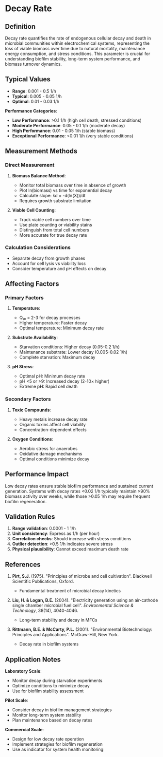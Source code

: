 <!--
Parameter ID: decay_rate
Category: biological
Generated: 2025-01-16T10:55:00.000Z
-->

# Decay Rate

## Definition

Decay rate quantifies the rate of endogenous cellular decay and death in
microbial communities within electrochemical systems, representing the loss of
viable biomass over time due to natural mortality, maintenance energy
consumption, and stress conditions. This parameter is crucial for understanding
biofilm stability, long-term system performance, and biomass turnover dynamics.

## Typical Values

- **Range**: 0.001 - 0.5 1/h
- **Typical**: 0.005 - 0.05 1/h
- **Optimal**: 0.01 - 0.03 1/h

**Performance Categories**:

- **Low Performance**: >0.1 1/h (high cell death, stressed conditions)
- **Moderate Performance**: 0.05 - 0.1 1/h (moderate decay)
- **High Performance**: 0.01 - 0.05 1/h (stable biomass)
- **Exceptional Performance**: <0.01 1/h (very stable conditions)

## Measurement Methods

### Direct Measurement

1. **Biomass Balance Method**:
   - Monitor total biomass over time in absence of growth
   - Plot ln(biomass) vs time for exponential decay
   - Calculate slope: kd = -d(ln(X))/dt
   - Requires growth substrate limitation

2. **Viable Cell Counting**:
   - Track viable cell numbers over time
   - Use plate counting or viability stains
   - Distinguish from total cell numbers
   - More accurate for true decay rate

### Calculation Considerations

- Separate decay from growth phases
- Account for cell lysis vs viability loss
- Consider temperature and pH effects on decay

## Affecting Factors

### Primary Factors

1. **Temperature**:
   - Q₁₀ = 2-3 for decay processes
   - Higher temperature: Faster decay
   - Optimal temperature: Minimum decay rate

2. **Substrate Availability**:
   - Starvation conditions: Higher decay (0.05-0.2 1/h)
   - Maintenance substrate: Lower decay (0.005-0.02 1/h)
   - Complete starvation: Maximum decay

3. **pH Stress**:
   - Optimal pH: Minimum decay rate
   - pH <5 or >9: Increased decay (2-10× higher)
   - Extreme pH: Rapid cell death

### Secondary Factors

1. **Toxic Compounds**:
   - Heavy metals increase decay rate
   - Organic toxins affect cell viability
   - Concentration-dependent effects

2. **Oxygen Conditions**:
   - Aerobic stress for anaerobes
   - Oxidative damage mechanisms
   - Optimal conditions minimize decay

## Performance Impact

Low decay rates ensure stable biofilm performance and sustained current
generation. Systems with decay rates <0.02 1/h typically maintain >90% biomass
activity over weeks, while those >0.05 1/h may require frequent biofilm
regeneration.

## Validation Rules

1. **Range validation**: 0.0001 - 1 1/h
2. **Unit consistency**: Express as 1/h (per hour)
3. **Correlation checks**: Should increase with stress conditions
4. **Outlier detection**: >0.5 1/h indicates severe stress
5. **Physical plausibility**: Cannot exceed maximum death rate

## References

1. **Pirt, S.J.** (1975). "Principles of microbe and cell cultivation".
   Blackwell Scientific Publications, Oxford.
   - Fundamental treatment of microbial decay kinetics

2. **Liu, H. & Logan, B.E.** (2004). "Electricity generation using an
   air-cathode single chamber microbial fuel cell". _Environmental Science &
   Technology_, 38(14), 4040-4046.
   - Long-term stability and decay in MFCs

3. **Rittmann, B.E. & McCarty, P.L.** (2001). "Environmental Biotechnology:
   Principles and Applications". McGraw-Hill, New York.
   - Decay rate in biofilm systems

## Application Notes

**Laboratory Scale**:

- Monitor decay during starvation experiments
- Optimize conditions to minimize decay
- Use for biofilm stability assessment

**Pilot Scale**:

- Consider decay in biofilm management strategies
- Monitor long-term system stability
- Plan maintenance based on decay rates

**Commercial Scale**:

- Design for low decay rate operation
- Implement strategies for biofilm regeneration
- Use as indicator for system health monitoring
